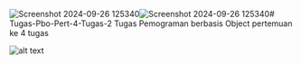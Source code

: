 ![Screenshot 2024-09-26 125340](https://github.com/user-attachments/assets/afcec945-22cc-41cf-8d62-3e3068377b42)![Screenshot 2024-09-26 125340](https://github.com/user-attachments/assets/3d9dd286-0001-4ad7-be66-3d8cea9a4797)# Tugas-Pbo-Pert-4-Tugas-2
Tugas Pemograman berbasis Object pertemuan ke 4 tugas 

![alt text](https://drive.google.com/drive/folders/1LmMix0U6Zmyrv-uS4xGgCRWstY2nv10U?raw=true)
